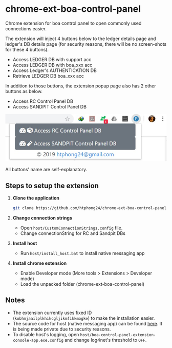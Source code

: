 # chrome-ext-boa-control-panel
Chrome extension for boa control panel to open commonly used connections easier.

The extension will inject 4 buttons below to the ledger details page and ledger's DB details page (for security reasons, there will be no screen-shots for these 4 buttons).

+ Access LEDGER DB with support acc
+ Access LEDGER DB with boa_xxx acc
+ Access Ledger's AUTHENTICATION DB
+ Retrieve LEDGER DB boa_xxx acc

In addition to those buttons, the extension popup page also has 2 other buttons as below.

+ Access RC Control Panel DB
+ Access SANDPIT Control Panel DB

![App Screenshot](screenshot2.jpg)

All buttons' name are self-explanatory.

## Steps to setup the extension

1. **Clone the application**

    ```bash
    git clone https://github.com/htphong24/chrome-ext-boa-control-panel.git
    ```

2. **Change connection strings**

    + Open `host/CustomConnectionStrings.config` file.
    + Change connectionString for RC and Sandpit DBs

3. **Install host**

    + Run `host/install_host.bat` to install native messaging app

4. **Install chrome extension**

    + Enable Developer mode (More tools > Extensions > Developer mode)
    + Load the unpacked folder (chrome-ext-boa-control-panel)

## Notes

+ The extension currently uses fixed ID (`kobhnjaailplkhikcgljikmfikkmogke`) to make the installation easier.
+ The source code for host (native messaging app) can be found [here](https://github.com/htphong24/boa-control-panel-extension-console-app). It is being made private due to security reasons.
+ To disable host's logging, open `host/boa-control-panel-extension-console-app.exe.config` and change log4net's threshold to `OFF`.
